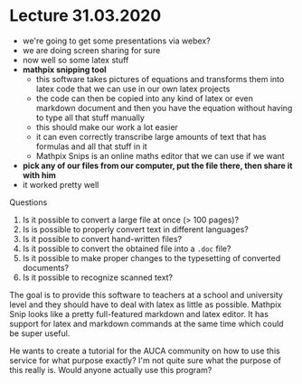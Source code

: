 # Lecture 31.03.2020

- we're going to get some presentations via webex?
- we are doing screen sharing for sure
- now well so some latex stuff
- __mathpix snipping tool__
    - this software takes pictures of equations and transforms them into latex
    code that we can use in our own latex projects
    - the code can then be copied into any kind of latex or even markdown
    document and then you have the equation without having to type all that
    stuff manually
    - this should make our work a lot easier
    - it can even correctly transcribe large amounts of text that has formulas
    and all that stuff in it
    - Mathpix Snips is an online maths editor that we can use if we want
- __pick any of our files from our computer, put the file there, then share it
with him__
- it worked pretty well 

Questions

1. Is it possible to convert a large file at once (> 100 pages)?
2. Is is possible to properly convert text in different languages?
3. Is it possible to convert hand-written files?
4. Is it possible to convert the obtained file into a `.doc` file?
5. Is it possible to make proper changes to the typesetting of converted
documents?
6. Is it possible to recognize scanned text?

The goal is to provide this software to teachers at a school and university
level and they should have to deal with latex as little as possible. Mathpix
Snip looks like a pretty full-featured markdown and latex editor. It has
support for latex and markdown commands at the same time which could be super
useful.

He wants to create a tutorial for the AUCA community on how to use this service
for what purpose exactly? I'm not quite sure what the purpose of this really
is. Would anyone actually use this program?
